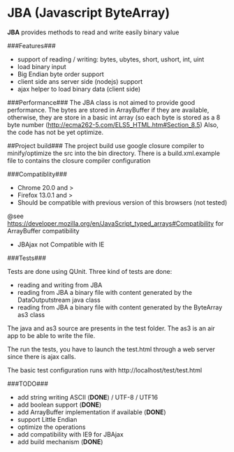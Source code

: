 JBA (Javascript ByteArray)
=================================

**JBA** provides methods to read and write easily binary value

###Features###

 * support of reading / writing: bytes, ubytes, short, ushort, int, uint
 * load binary input
 * Big Endian byte order support
 * client side ans server side (nodejs) support
 * ajax helper to load binary data (client side)


###Performance###
The JBA class is not aimed to provide good performance. 
The bytes are stored in ArrayBuffer if they are available, otherwise, they are store in a basic int array (so each byte is stored as a 8 byte number (http://ecma262-5.com/ELS5_HTML.htm#Section_8.5)
Also, the code has not be yet optimize.


##Project build###
The project build use google closure compiler to minify/optimize the src into the bin directory.
There is a build.xml.example file to contains the closure compiler configuration

###Compatiblity###

 * Chrome 20.0 and >
 * Firefox 13.0.1 and >
 * Should be compatible with previous version of this browsers (not tested)

@see https://developer.mozilla.org/en/JavaScript_typed_arrays#Compatibility for ArrayBuffer compatibility

 * JBAjax not Compatible with IE

###Tests###

Tests are done using QUnit. Three kind of tests are done:

 * reading and writing from JBA
 * reading from JBA a binary file with content generated by the DataOutputstream java class
 * reading from JBA a binary file with content generated by the ByteArray as3 class

The java and as3 source are presents in the test folder.
The as3 is an air app to be able to write the file.

The run the tests, you have to launch the test.html through a web server since there is ajax calls.

The basic test configuration runs with http://localhost/test/test.html



###TODO###
 
 * add string writing ASCII (**DONE**) / UTF-8 / UTF16
 * add boolean support (**DONE**)
 * add ArrayBuffer implementation if available (**DONE**)
 * support Little Endian 
 * optimize the operations
 * add compatibility with IE9 for JBAjax
 * add build mechanism (**DONE**)
